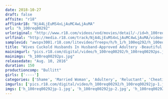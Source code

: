 ```yaml
---
date: 2018-10-27
draft: false
affsite: "r18"
afflinkr18: "NjA4LjEuMS4xLjAuMC4wLjAuMA"
url: "h_100req00292"
urloriginal: "http://www.r18.com/videos/vod/movies/detail/-/id=h_100req00292"
urlfinal: "http://media.r18.com/track/NjA4LjEuMS4xLjAuMC4wLjAuMA/videos/vod/movies/detail/-/id=h_100req00292"
samplevid: "awspv3001.r18.com/litevideo/freepv/h/h_1/h_100eq292/h_100eq292_dmb_w.mp4"
title: "Wives Cuckold Husbands In Husband-Approved Adultery -Beautiful Wives Violated With Other Guys' Cocks Before Husbands' Eyes-"
mainimgurl: "pics.r18.com/digital/video/h_100req00292/h_100req00292ps.jpg"
mainimgs: "h_100req00292ps.jpg"
releasedate: "Aug. 10, 2016"
duration: 150
productioncomp: "Bullitt"
girls: ['----']
categories: ['Shame', 'Married Woman', 'Adultery', 'Reluctant', 'Cheating Wife', 'Couple', 'Hi-Def']
imgurls: ['pics.r18.com/digital/video/h_100req00292/h_100req00292jp-1.jpg', 'pics.r18.com/digital/video/h_100req00292/h_100req00292jp-2.jpg', 'pics.r18.com/digital/video/h_100req00292/h_100req00292jp-3.jpg', 'pics.r18.com/digital/video/h_100req00292/h_100req00292jp-4.jpg', 'pics.r18.com/digital/video/h_100req00292/h_100req00292jp-5.jpg', 'pics.r18.com/digital/video/h_100req00292/h_100req00292jp-6.jpg', 'pics.r18.com/digital/video/h_100req00292/h_100req00292jp-7.jpg', 'pics.r18.com/digital/video/h_100req00292/h_100req00292jp-8.jpg', 'pics.r18.com/digital/video/h_100req00292/h_100req00292jp-9.jpg', 'pics.r18.com/digital/video/h_100req00292/h_100req00292jp-10.jpg', 'pics.r18.com/digital/video/h_100req00292/h_100req00292jp-11.jpg', 'pics.r18.com/digital/video/h_100req00292/h_100req00292jp-12.jpg', 'pics.r18.com/digital/video/h_100req00292/h_100req00292jp-13.jpg', 'pics.r18.com/digital/video/h_100req00292/h_100req00292jp-14.jpg', 'pics.r18.com/digital/video/h_100req00292/h_100req00292jp-15.jpg', 'pics.r18.com/digital/video/h_100req00292/h_100req00292jp-16.jpg', 'pics.r18.com/digital/video/h_100req00292/h_100req00292jp-17.jpg', 'pics.r18.com/digital/video/h_100req00292/h_100req00292jp-18.jpg', 'pics.r18.com/digital/video/h_100req00292/h_100req00292jp-19.jpg', 'pics.r18.com/digital/video/h_100req00292/h_100req00292jp-20.jpg']
imgs: ['h_100req00292jp-1.jpg', 'h_100req00292jp-2.jpg', 'h_100req00292jp-3.jpg', 'h_100req00292jp-4.jpg', 'h_100req00292jp-5.jpg', 'h_100req00292jp-6.jpg', 'h_100req00292jp-7.jpg', 'h_100req00292jp-8.jpg', 'h_100req00292jp-9.jpg', 'h_100req00292jp-10.jpg', 'h_100req00292jp-11.jpg', 'h_100req00292jp-12.jpg', 'h_100req00292jp-13.jpg', 'h_100req00292jp-14.jpg', 'h_100req00292jp-15.jpg', 'h_100req00292jp-16.jpg', 'h_100req00292jp-17.jpg', 'h_100req00292jp-18.jpg', 'h_100req00292jp-19.jpg', 'h_100req00292jp-20.jpg']
---
```

